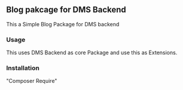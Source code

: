 ## Blog pakcage for DMS Backend 

 This a Simple Blog Package for DMS backend 

### Usage 
 
  This  uses DMS Backend as core Package  and use this as Extensions.

### Installation 
  "Composer Require" 

